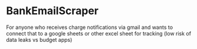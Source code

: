 # BankEmailScraper
For anyone who receives charge notifications via gmail and wants to connect that to a google sheets or other excel sheet for tracking (low risk of data leaks vs budget apps)
